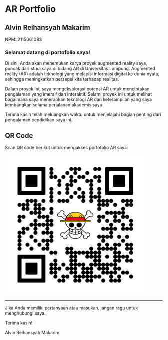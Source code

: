 # AR Portfolio

## Alvin Reihansyah Makarim

NPM: 2115061083

### Selamat datang di portofolio saya!

Di sini, Anda akan menemukan karya proyek augmented reality saya, puncak dari studi saya di bidang AR di Universitas Lampung. Augmented reality (AR) adalah teknologi yang melapisi informasi digital ke dunia nyata, sehingga meningkatkan persepsi kita terhadap realitas. 

Dalam proyek ini, saya mengeksplorasi potensi AR untuk menciptakan pengalaman yang imersif dan interaktif. Selami proyek ini untuk melihat bagaimana saya menerapkan teknologi AR dan keterampilan yang saya kembangkan selama perjalanan akademis saya.

Terima kasih telah meluangkan waktu untuk menjelajahi bagian penting dari pengalaman pendidikan saya ini.

## QR Code
Scan QR code berikut untuk mengakses portofolio AR saya:

<img src="./assets/img/qr-code.png" alt="QR Code" width="450" height="450">

---

Jika Anda memiliki pertanyaan atau masukan, jangan ragu untuk menghubungi saya.

Terima kasih!

Alvin Reihansyah Makarim
